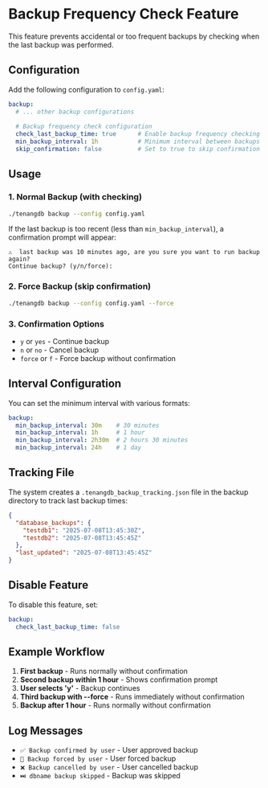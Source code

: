 # Backup Frequency Check Feature

This feature prevents accidental or too frequent backups by checking when the last backup was performed.

## Configuration

Add the following configuration to `config.yaml`:

```yaml
backup:
  # ... other backup configurations
  
  # Backup frequency check configuration
  check_last_backup_time: true      # Enable backup frequency checking
  min_backup_interval: 1h           # Minimum interval between backups
  skip_confirmation: false          # Set to true to skip confirmation prompts
```

## Usage

### 1. Normal Backup (with checking)
```bash
./tenangdb backup --config config.yaml
```

If the last backup is too recent (less than `min_backup_interval`), a confirmation prompt will appear:
```
⚠️  last backup was 10 minutes ago, are you sure you want to run backup again?
Continue backup? (y/n/force): 
```

### 2. Force Backup (skip confirmation)
```bash
./tenangdb backup --config config.yaml --force
```

### 3. Confirmation Options
- `y` or `yes` - Continue backup
- `n` or `no` - Cancel backup
- `force` or `f` - Force backup without confirmation

## Interval Configuration

You can set the minimum interval with various formats:

```yaml
backup:
  min_backup_interval: 30m    # 30 minutes
  min_backup_interval: 1h     # 1 hour
  min_backup_interval: 2h30m  # 2 hours 30 minutes
  min_backup_interval: 24h    # 1 day
```

## Tracking File

The system creates a `.tenangdb_backup_tracking.json` file in the backup directory to track last backup times:

```json
{
  "database_backups": {
    "testdb1": "2025-07-08T13:45:30Z",
    "testdb2": "2025-07-08T13:45:45Z"
  },
  "last_updated": "2025-07-08T13:45:45Z"
}
```

## Disable Feature

To disable this feature, set:

```yaml
backup:
  check_last_backup_time: false
```

## Example Workflow

1. **First backup** - Runs normally without confirmation
2. **Second backup within 1 hour** - Shows confirmation prompt
3. **User selects 'y'** - Backup continues
4. **Third backup with --force** - Runs immediately without confirmation
5. **Backup after 1 hour** - Runs normally without confirmation

## Log Messages

- `✅ Backup confirmed by user` - User approved backup
- `🔄 Backup forced by user` - User forced backup
- `❌ Backup cancelled by user` - User cancelled backup
- `⏭️ dbname backup skipped` - Backup was skipped